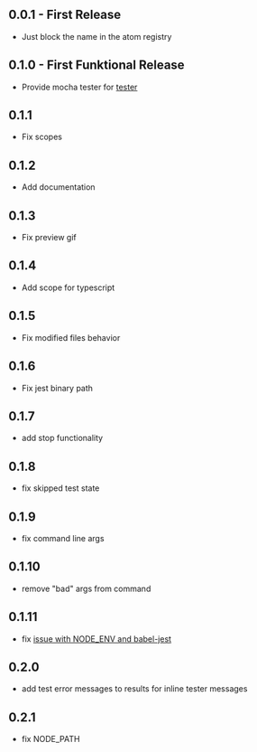 ## 0.0.1 - First Release
* Just block the name in the atom registry

## 0.1.0 - First Funktional Release
* Provide mocha tester for [tester](https://github.com/yacut/tester)

## 0.1.1
* Fix scopes

## 0.1.2
* Add documentation

## 0.1.3
* Fix preview gif

## 0.1.4
* Add scope for typescript

## 0.1.5
* Fix modified files behavior

## 0.1.6
* Fix jest binary path

## 0.1.7
* add stop functionality

## 0.1.8
* fix skipped test state

## 0.1.9
* fix command line args

## 0.1.10
* remove "bad" args from command

## 0.1.11
* fix [issue with NODE_ENV and babel-jest](https://github.com/yacut/tester-jest/issues/1)

## 0.2.0
* add test error messages to results for inline tester messages

## 0.2.1
* fix NODE_PATH 
